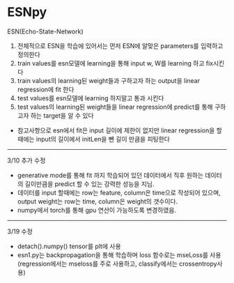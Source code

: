 # ESNpy
ESN(Echo-State-Network)
1. 전체적으로 ESN을 학습에 있어서는 먼저 ESN에 알맞은 parameters를 입력하고 정의한다
2. train values를 esn모델에 learning을 통해 input w, W를 learning 하고 fix시킨다
3. train values의 learning된 weight들과 구하고자 하는 output을 linear regression에 fit 한다
3. test values를 esn모델에 learning 하지말고 통과 시킨다
4. test values의 learning된 weight들을 linear regression에 predict를 통해 구하고자 하는 target을 알 수 있다
* 참고사항으로 esn에서 fit은 input 길이에 제한이 없지만 linear regression을 할 때에는 input의 길이에서 initLen을 뺀 길이 만큼을 피팅한다

--------------------
3/10 추가 수정
* generative mode를 통해 fit 까지 학습되어 있던 데이터에서 직후 원하는 데이터의 길이만큼을 predict 할 수 있는 강력한 성능을 지님. 
* 데이터를 input 할때에는 row는 feature, column은 time으로 작성되어 있으며, output weight는 row는 time, column은 weight의 갯수이다.
* numpy에서 torch를 통해 gpu 연산이 가능하도록 변경하였음.
---------------------
3/19 수정
* detach().numpy() tensor를 plt에 사용
* esn1.py는 backpropagation을 통해 학습하며 loss 함수로는 mseLoss를 사용 (regression에서는 mseloss를 주로 사용하고, classify에서는 crossentropy사용)
